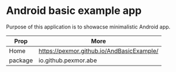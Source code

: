 # Android basic example app

Purpose of this application is to showacse minimalistic Android app.

| Prop    | More                                        |
| ------- | ------------------------------------------- |
| Home    | <https://pexmor.github.io/AndBasicExample/> |
| package | io.github.pexmor.abe                        |
